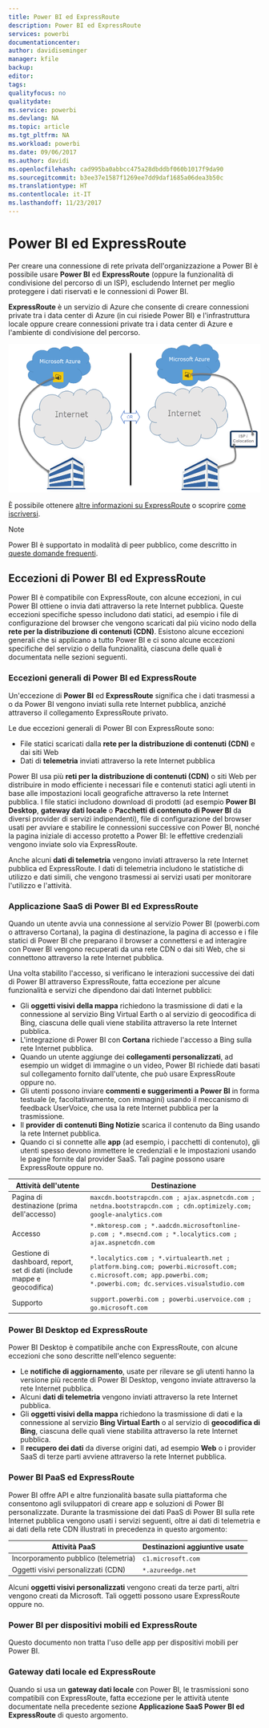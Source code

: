 ```yaml
---
title: Power BI ed ExpressRoute
description: Power BI ed ExpressRoute
services: powerbi
documentationcenter: 
author: davidiseminger
manager: kfile
backup: 
editor: 
tags: 
qualityfocus: no
qualitydate: 
ms.service: powerbi
ms.devlang: NA
ms.topic: article
ms.tgt_pltfrm: NA
ms.workload: powerbi
ms.date: 09/06/2017
ms.author: davidi
ms.openlocfilehash: cad995ba0abbcc475a28dbddbf060b1017f9da90
ms.sourcegitcommit: b3ee37e1587f1269ee7dd9daf1685a06dea3b50c
ms.translationtype: HT
ms.contentlocale: it-IT
ms.lasthandoff: 11/23/2017
---
```

# <a name="power-bi-and-expressroute"></a>Power BI ed ExpressRoute
Per creare una connessione di rete privata dell'organizzazione a Power BI è possibile usare **Power BI** ed **ExpressRoute** (oppure la funzionalità di condivisione del percorso di un ISP), escludendo Internet per meglio proteggere i dati riservati e le connessioni di Power BI.

**ExpressRoute** è un servizio di Azure che consente di creare connessioni private tra i data center di Azure (in cui risiede Power BI) e l'infrastruttura locale oppure creare connessioni private tra i data center di Azure e l'ambiente di condivisione del percorso.

![](media/service-admin-power-bi-expressroute/pbi_expressroute_1.png)

È possibile ottenere [altre informazioni su ExpressRoute](https://azure.microsoft.com/services/expressroute/) o scoprire [come iscriversi](https://azure.microsoft.com/pricing/details/expressroute/).

> [!NOTE]
> Power BI è supportato in modalità di peer pubblico, come descritto in [queste domande frequenti](https://docs.microsoft.com/azure/expressroute/expressroute-faqs).
> 
> 

## <a name="power-bi-expressroute-exceptions"></a>Eccezioni di Power BI ed ExpressRoute
Power BI è compatibile con ExpressRoute, con alcune eccezioni, in cui Power BI ottiene o invia dati attraverso la rete Internet pubblica. Queste eccezioni specifiche spesso includono dati statici, ad esempio i file di configurazione del browser che vengono scaricati dal più vicino nodo della **rete per la distribuzione di contenuti (CDN)**. Esistono alcune eccezioni generali che si applicano a tutto Power BI e ci sono alcune eccezioni specifiche del servizio o della funzionalità, ciascuna delle quali è documentata nelle sezioni seguenti.

### <a name="overall-exceptions-to-power-bi-and-expressroute"></a>Eccezioni generali di Power BI ed ExpressRoute
Un'eccezione di **Power BI** ed **ExpressRoute** significa che i dati trasmessi a o da Power BI vengono inviati sulla rete Internet pubblica, anziché attraverso il collegamento ExpressRoute privato.

Le due eccezioni generali di Power BI con ExpressRoute sono:

* File statici scaricati dalla **rete per la distribuzione di contenuti (CDN)** e dai siti Web
* Dati di **telemetria** inviati attraverso la rete Internet pubblica

Power BI usa più **reti per la distribuzione di contenuti (CDN)** o siti Web per distribuire in modo efficiente i necessari file e contenuti statici agli utenti in base alle impostazioni locali geografiche attraverso la rete Internet pubblica. I file statici includono download di prodotti (ad esempio **Power BI Desktop**, **gateway dati locale** o **Pacchetti di contenuto di Power BI** da diversi provider di servizi indipendenti), file di configurazione del browser usati per avviare e stabilire le connessioni successive con Power BI, nonché la pagina iniziale di accesso protetto a Power BI: le effettive credenziali vengono inviate solo via ExpressRoute.   

Anche alcuni **dati di telemetria** vengono inviati attraverso la rete Internet pubblica ed ExpressRoute. I dati di telemetria includono le statistiche di utilizzo e dati simili, che vengono trasmessi ai servizi usati per monitorare l'utilizzo e l'attività.

### <a name="power-bi-saas-application-and-expressroute"></a>Applicazione SaaS di Power BI ed ExpressRoute
Quando un utente avvia una connessione al servizio Power BI (powerbi.com o attraverso Cortana), la pagina di destinazione, la pagina di accesso e i file statici di Power BI che preparano il browser a connettersi e ad interagire con Power BI vengono recuperati da una rete CDN o dai siti Web, che si connettono attraverso la rete Internet pubblica.

Una volta stabilito l'accesso, si verificano le interazioni successive dei dati di Power BI attraverso ExpressRoute, fatta eccezione per alcune funzionalità e servizi che dipendono dai dati Internet pubblici:

* Gli **oggetti visivi della mappa** richiedono la trasmissione di dati e la connessione al servizio Bing Virtual Earth o al servizio di geocodifica di Bing, ciascuna delle quali viene stabilita attraverso la rete Internet pubblica.
* L'integrazione di Power BI con **Cortana** richiede l'accesso a Bing sulla rete Internet pubblica.
* Quando un utente aggiunge dei **collegamenti personalizzati**, ad esempio un widget di immagine o un video, Power BI richiede dati basati sul collegamento fornito dall'utente, che può usare ExpressRoute oppure no.
* Gli utenti possono inviare **commenti e suggerimenti a Power BI** in forma testuale (e, facoltativamente, con immagini) usando il meccanismo di feedback UserVoice, che usa la rete Internet pubblica per la trasmissione.
* Il **provider di contenuti Bing Notizie** scarica il contenuto da Bing usando la rete Internet pubblica.
* Quando ci si connette alle **app** (ad esempio, i pacchetti di contenuto), gli utenti spesso devono immettere le credenziali e le impostazioni usando le pagine fornite dal provider SaaS. Tali pagine possono usare ExpressRoute oppure no.

| Attività dell'utente | Destinazione |
| --- | --- |
| Pagina di destinazione (prima dell'accesso) |`maxcdn.bootstrapcdn.com ; ajax.aspnetcdn.com ; netdna.bootstrapcdn.com ; cdn.optimizely.com; google-analytics.com ` |
| Accesso |`*.mktoresp.com ; *.aadcdn.microsoftonline-p.com ; *.msecnd.com ; *.localytics.com ; ajax.aspnetcdn.com` |
| Gestione di dashboard, report, set di dati (include mappe e geocodifica) |`*.localytics.com ; *.virtualearth.net ; platform.bing.com; powerbi.microsoft.com; c.microsoft.com; app.powerbi.com; *.powerbi.com; dc.services.visualstudio.com ` |
| Supporto |`support.powerbi.com ; powerbi.uservoice.com ; go.microsoft.com ` |

### <a name="power-bi-desktop-and-expressroute"></a>Power BI Desktop ed ExpressRoute
Power BI Desktop è compatibile anche con ExpressRoute, con alcune eccezioni che sono descritte nell'elenco seguente:

* Le **notifiche di aggiornamento**, usate per rilevare se gli utenti hanno la versione più recente di Power BI Desktop, vengono inviate attraverso la rete Internet pubblica.
* Alcuni **dati di telemetria** vengono inviati attraverso la rete Internet pubblica.
* Gli **oggetti visivi della mappa** richiedono la trasmissione di dati e la connessione al servizio **Bing Virtual Earth** o al servizio di **geocodifica di Bing**, ciascuna delle quali viene stabilita attraverso la rete Internet pubblica.
* Il **recupero dei dati** da diverse origini dati, ad esempio **Web** o i provider SaaS di terze parti avviene attraverso la rete Internet pubblica.

### <a name="power-bi-paas-and-expressroute"></a>Power BI PaaS ed ExpressRoute
Power BI offre API e altre funzionalità basate sulla piattaforma che consentono agli sviluppatori di creare app e soluzioni di Power BI personalizzate. Durante la trasmissione dei dati PaaS di Power BI sulla rete Internet pubblica vengono usati i servizi seguenti, oltre ai dati di telemetria e ai dati della rete CDN illustrati in precedenza in questo argomento:

| Attività PaaS | Destinazioni aggiuntive usate |
| --- | --- |
| Incorporamento pubblico (telemetria) |`c1.microsoft.com` |
| Oggetti visivi personalizzati (CDN) |`*.azureedge.net` |

Alcuni **oggetti visivi personalizzati** vengono creati da terze parti, altri vengono creati da Microsoft. Tali oggetti possono usare ExpressRoute oppure no.

### <a name="power-bi-mobile-and-expressroute"></a>Power BI per dispositivi mobili ed ExpressRoute
Questo documento non tratta l'uso delle app per dispositivi mobili per Power BI.  

### <a name="on-premises-data-gateway-and-expressroute"></a>Gateway dati locale ed ExpressRoute
Quando si usa un **gateway dati locale** con Power BI, le trasmissioni sono compatibili con ExpressRoute, fatta eccezione per le attività utente documentate nella precedente sezione **Applicazione SaaS Power BI ed ExpressRoute** di questo argomento.  

